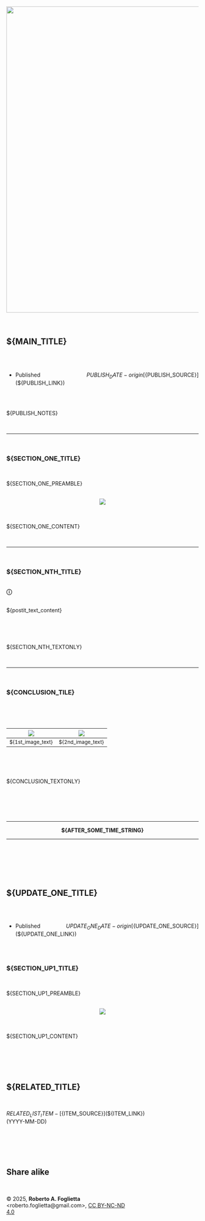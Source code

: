 <div id="firstdiv" style="max-width: 800px; margin: auto; white-space: pre-wrap; text-align: justify;">

<div align="center"><img src="${HEAD_IMAGE_NAME}" width="800"><br/></div>

## ${MAIN_TITLE}

* Published ${PUBLISH_DATE} - origin [${PUBLISH_SOURCE}](${PUBLISH_LINK})

${PUBLISH_NOTES}

---

### ${SECTION_ONE_TITLE}

${SECTION_ONE_PREAMBLE}

<div align="center"><img src="${SECTION_ONE_IMAGE}"><br/></div>

${SECTION_ONE_CONTENT}

---

### ${SECTION_NTH_TITLE}

<div class="post-it"><b class="post-it">&#9432;</b>

${postit_text_content}

</div>

${SECTION_NTH_TEXTONLY}

---

### ${CONCLUSION_TILE}

<div align="center" class="framebox">

|![](${1st_image_path})|![](${2nd_image_path})|
|---|---|
|<sub>${1st_image_text}</sub>|<sub>${2nd_image_text}</sub>|

</div>

${CONCLUSION_TEXTONLY}

<br/>

<div align="center" class="intermezzo"><hr/><b>${AFTER_SOME_TIME_STRING}</b><hr/></div>

<br/>

## ${UPDATE_ONE_TITLE}

* Published ${UPDATE_ONE_DATE} - origin [${UPDATE_ONE_SOURCE}](${UPDATE_ONE_LINK})

### ${SECTION_UP1_TITLE}

${SECTION_UP1_PREAMBLE}

<div align="center"><img src="${SECTION_UP1_IMAGE}"><br/></div>

${SECTION_UP1_CONTENT}

<br/>

## ${RELATED_TITLE}

${RELATED_LIST_ITEM} - [${ITEM_SOURCE}](${ITEM_LINK}) (YYYY-MM-DD)

<br/>

## Share alike

&copy; 2025, **Roberto A. Foglietta** &lt;roberto.foglietta<span>@</span>gmail.com&gt;, [CC BY-NC-ND 4.0](https://creativecommons.org/licenses/by-nc-nd/4.0/)

</div>
